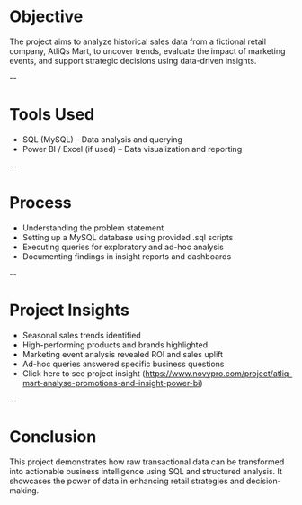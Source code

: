 # Objective
The project aims to analyze historical sales data from a fictional retail company, AtliQs Mart, to uncover trends, evaluate the impact of marketing events, and support strategic decisions using data-driven insights.

--
# Tools Used
- SQL (MySQL) – Data analysis and querying
- Power BI / Excel (if used) – Data visualization and reporting

--
# Process
- Understanding the problem statement
- Setting up a MySQL database using provided .sql scripts
- Executing queries for exploratory and ad-hoc analysis
- Documenting findings in insight reports and dashboards

--
# Project Insights
- Seasonal sales trends identified
- High-performing products and brands highlighted
- Marketing event analysis revealed ROI and sales uplift
- Ad-hoc queries answered specific business questions
- Click here to see project insight (https://www.novypro.com/project/atliq-mart-analyse-promotions-and-insight-power-bi)

--
# Conclusion
This project demonstrates how raw transactional data can be transformed into actionable business intelligence using SQL and structured analysis. It showcases the power of data in enhancing retail strategies and decision-making.
